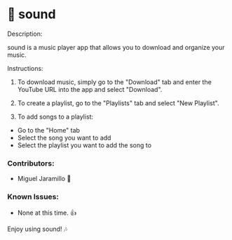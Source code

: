 # :musical_note: sound

Description:

sound is a music player app that allows you to download and organize your music.

Instructions:

1. To download music, simply go to the "Download" tab and enter the YouTube URL into the app and select "Download".

2. To create a playlist, go to the "Playlists" tab and select "New Playlist".

3. To add songs to a playlist:

- Go to the "Home" tab
- Select the song you want to add
- Select the playlist you want to add the song to

### Contributors:

- Miguel Jaramillo :musical_score:

### Known Issues:

- None at this time. :thumbsup:

Enjoy using sound! :notes:
